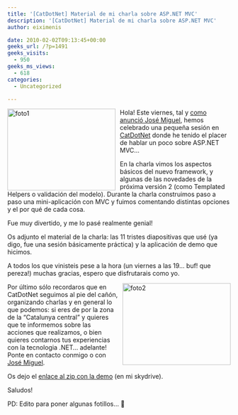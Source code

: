 ```yaml
---
title: '[CatDotNet] Material de mi charla sobre ASP.NET MVC'
description: '[CatDotNet] Material de mi charla sobre ASP.NET MVC'
author: eiximenis

date: 2010-02-02T09:13:45+00:00
geeks_url: /?p=1491
geeks_visits:
  - 950
geeks_ms_views:
  - 618
categories:
  - Uncategorized

---
```

[<img style="border-bottom: 0px; border-left: 0px; margin: 0px 10px 0px 0px; display: inline; border-top: 0px; border-right: 0px" title="foto1" border="0" alt="foto1" align="left" src="http://geeks.ms/cfs-file.ashx/__key/CommunityServer.Blogs.Components.WeblogFiles/etomas/foto1_5F00_thumb_5F00_796FA443.jpg" width="244" height="184" />][1] 

Hola! Este viernes, tal y <a href="http://geeks.ms/blogs/jmtorres/archive/2010/01/26/catdotnet-eduard-tom-224-s-hablando-sobre-asp-net-mvc-en-igualada-comorrr.aspx" target="_blank" rel="noopener noreferrer">como anunció José Miguel</a>, hemos celebrado una pequeña sesión en <a href="http://www.catdotnet.org" target="_blank" rel="noopener noreferrer">CatDotNet</a> donde he tenido el placer de hablar un poco sobre ASP.NET MVC…

En la charla vimos los aspectos básicos del nuevo framework, y algunas de las novedades de la próxima versión 2 (como Templated Helpers o validación del modelo). Durante la charla construimos paso a paso una mini-aplicación con MVC y fuimos comentando distintas opciones y el por qué de cada cosa.

Fue muy divertido, y me lo pasé realmente genial!

Os adjunto el material de la charla: las 11 tristes diapositivas que usé (ya digo, fue una sesión básicamente práctica) y la aplicación de demo que hicimos.

A todos los que vinisteis pese a la hora (un viernes a las 19… buf! que pereza!) muchas gracias, espero que disfrutarais como yo.

[<img style="border-bottom: 0px; border-left: 0px; margin: 0px 0px 0px 10px; display: inline; border-top: 0px; border-right: 0px" title="foto2" border="0" alt="foto2" align="right" src="http://geeks.ms/cfs-file.ashx/__key/CommunityServer.Blogs.Components.WeblogFiles/etomas/foto2_5F00_thumb_5F00_5E56D535.jpg" width="244" height="184" />][2] 

Por último sólo recordaros que en CatDotNet seguimos al pie del cañón, organizando charlas y en general lo que podemos: si eres de por la zona de la “Catalunya central” y quieres que te informemos sobre las acciones que realizamos, o bien quieres contarnos tus experiencias con la tecnologia .NET… adelante! Ponte en contacto conmigo o con <a href="http://geeks.ms/members/jmtorres/default.aspx" target="_blank" rel="noopener noreferrer">José Miguel</a>.

Os dejo el <a href="http://cid-6521c259e9b1bec6.skydrive.live.com/self.aspx/BurbujasNet/ZipsPosts/CatDotNet-Mvc.zip" target="_blank" rel="noopener noreferrer">enlace al zip con la demo</a> (en mi skydrive).

Saludos!

PD: Edito para poner algunas fotillos… 🙂

 [1]: http://geeks.ms/cfs-file.ashx/__key/CommunityServer.Blogs.Components.WeblogFiles/etomas/foto1_5F00_4D331D5F.jpg
 [2]: http://geeks.ms/cfs-file.ashx/__key/CommunityServer.Blogs.Components.WeblogFiles/etomas/foto2_5F00_5F9B6E14.jpg